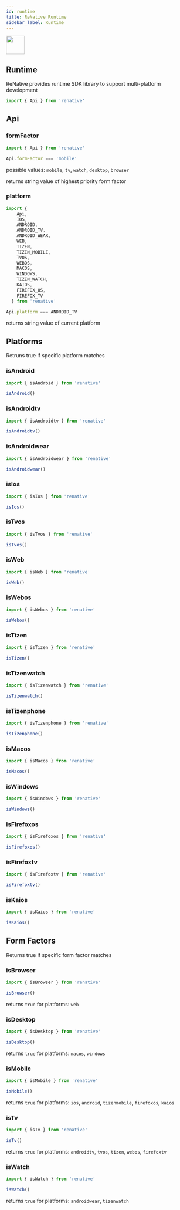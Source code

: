 ```yaml
---
id: runtime
title: ReNative Runtime
sidebar_label: Runtime
---
```



<img src="https://renative.org/img/ic_runtime.png" width=50 height=50 />

## Runtime

ReNative provides runtime SDK library to support multi-platform development

```js
import { Api } from 'renative'
```

## Api

### formFactor

```js
import { Api } from 'renative'

Api.formFactor === 'mobile'
```

possible values: `mobile`, `tv`, `watch`, `desktop`, `browser`

returns string value of highest priority form factor

### platform

```js
import {
    Api,     
    IOS,
    ANDROID,
    ANDROID_TV,
    ANDROID_WEAR,
    WEB,
    TIZEN,
    TIZEN_MOBILE,
    TVOS,
    WEBOS,
    MACOS,
    WINDOWS,
    TIZEN_WATCH,
    KAIOS,
    FIREFOX_OS,
    FIREFOX_TV
  } from 'renative'

Api.platform === ANDROID_TV
```

returns string value of current platform

## Platforms

Retruns true if specific platform matches

### isAndroid

```js
import { isAndroid } from 'renative'

isAndroid()
```

### isAndroidtv

```js
import { isAndroidtv } from 'renative'

isAndroidtv()
```

### isAndroidwear

```js
import { isAndroidwear } from 'renative'

isAndroidwear()
```

### isIos

```js
import { isIos } from 'renative'

isIos()
```

### isTvos

```js
import { isTvos } from 'renative'

isTvos()
```

### isWeb

```js
import { isWeb } from 'renative'

isWeb()
```

### isWebos

```js
import { isWebos } from 'renative'

isWebos()
```

### isTizen

```js
import { isTizen } from 'renative'

isTizen()
```

### isTizenwatch

```js
import { isTizenwatch } from 'renative'

isTizenwatch()
```

### isTizenphone

```js
import { isTizenphone } from 'renative'

isTizenphone()
```

### isMacos

```js
import { isMacos } from 'renative'

isMacos()
```

### isWindows

```js
import { isWindows } from 'renative'

isWindows()
```

### isFirefoxos

```js
import { isFirefoxos } from 'renative'

isFirefoxos()
```

### isFirefoxtv

```js
import { isFirefoxtv } from 'renative'

isFirefoxtv()
```

### isKaios

```js
import { isKaios } from 'renative'

isKaios()
```



## Form Factors

Returns true if specific form factor matches

### isBrowser

```js
import { isBrowser } from 'renative'

isBrowser()
```

returns `true` for platforms: `web`

### isDesktop

```js
import { isDesktop } from 'renative'

isDesktop()
```

returns `true` for platforms: `macos`, `windows`

### isMobile

```js
import { isMobile } from 'renative'

isMobile()
```

returns `true` for platforms: `ios`, `android`, `tizenmobile`, `firefoxos`, `kaios`

### isTv

```js
import { isTv } from 'renative'

isTv()
```

returns `true` for platforms: `androidtv`, `tvos`, `tizen`, `webos`, `firefoxtv`

### isWatch

```js
import { isWatch } from 'renative'

isWatch()
```

returns `true` for platforms: `androidwear`, `tizenwatch`
